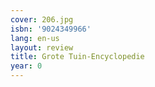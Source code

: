 ```yaml
---
cover: 206.jpg
isbn: '9024349966'
lang: en-us
layout: review
title: Grote Tuin-Encyclopedie
year: 0
---
```


